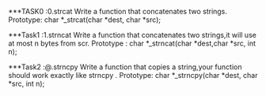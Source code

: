 ***TASK0 :0.strcat
     Write a function that concatenates two strings. Prototype: char *_strcat(char *dest, char *src);

***Task1 :1.strncat
   Write a function that concatenates two strings,it will use at most n bytes from scr. Prototype : char *_strncat(char *dest,char *src, int n);

***Task2 :@.strncpy
   Write a function that copies a string,your function should work exactly like strncpy . Prototype: char *_strncpy(char *dest, char *src, int n);


